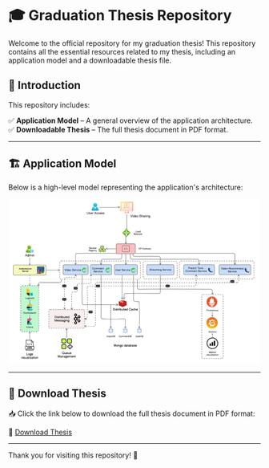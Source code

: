 # 🎓 Graduation Thesis Repository  

Welcome to the official repository for my graduation thesis! This repository contains all the essential resources related to my thesis, including an application model and a downloadable thesis file.  

## 📌 Introduction  

This repository includes:  

✅ **Application Model** – A general overview of the application architecture.  
✅ **Downloadable Thesis** – The full thesis document in PDF format.  

---  

## 🏗️ Application Model  

Below is a high-level model representing the application's architecture:  

![Application Model](image.png)  

---  

## 📄 Download Thesis  

📥 Click the link below to download the full thesis document in PDF format:  

🔗 [Download Thesis](../../baocaokltn_21520714_trinhtandat.pdf)  

---  

Thank you for visiting this repository! 🚀  
